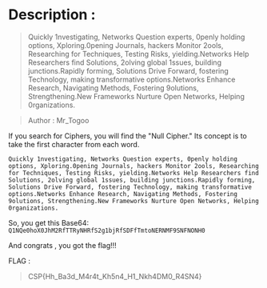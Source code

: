 # Description :

> Quickly 1nvestigating, Networks Question experts, 0penly holding options, Xploring.0pening Journals, hackers Monitor 2ools, Researching for Techniques, Testing Risks, yielding.Networks Help Researchers find Solutions, 2olving global 1ssues, building junctions.Rapidly forming, Solutions Drive Forward, fostering Technology, making transformative options.Networks Enhance Research, Navigating Methods, Fostering 9olutions, Strengthening.New Frameworks Nurture Open Networks, Helping 0rganizations.

> Author : Mr_Togoo

If you search for Ciphers, you will find the "Null Cipher." Its concept is to take the first character from each word.

```
Quickly 1nvestigating, Networks Question experts, 0penly holding options, Xploring.0pening Journals, hackers Monitor 2ools, Researching for Techniques, Testing Risks, yielding.Networks Help Researchers find Solutions, 2olving global 1ssues, building junctions.Rapidly forming, Solutions Drive Forward, fostering Technology, making transformative options.Networks Enhance Research, Navigating Methods, Fostering 9olutions, Strengthening.New Frameworks Nurture Open Networks, Helping 0rganizations.
```


So, you get this Base64:
`Q1NQe0hoX0JhM2RfTTRyNHRfS2g1bjRfSDFfTmtoNERNMF9SNFNONH0`

And congrats , you got the flag!!!

FLAG : 
>CSP{Hh_Ba3d_M4r4t_Kh5n4_H1_Nkh4DM0_R4SN4}
